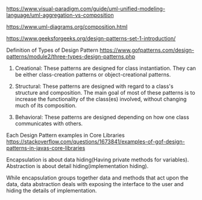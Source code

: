 https://www.visual-paradigm.com/guide/uml-unified-modeling-language/uml-aggregation-vs-composition

https://www.uml-diagrams.org/composition.html

https://www.geeksforgeeks.org/design-patterns-set-1-introduction/


Definition of Types of Design Pattern
https://www.gofpatterns.com/design-patterns/module2/three-types-design-patterns.php
 
 
1. Creational: These patterns are designed for class instantiation. They can be either class-creation patterns or object-creational patterns.

2. Structural: These patterns are designed with regard to a class's structure and composition. The main goal of most of these patterns is to increase the functionality of the class(es) involved, without changing much of its composition.

3. Behavioral: These patterns are designed depending on how one class communicates with others.


Each Design Pattern examples in Core Libraries
https://stackoverflow.com/questions/1673841/examples-of-gof-design-patterns-in-javas-core-libraries

Encapsulation is about data hiding(Having private methods for variables). 
Abstraction is about detail hiding(implementation hiding).

While encapsulation groups together data and methods that act upon the data, 
data abstraction deals with exposing the interface to the user and hiding the details of implementation.